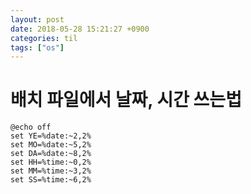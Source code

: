 ```yaml
---
layout: post
date: 2018-05-28 15:21:27 +0900
categories: til
tags: ["os"]
---
```


# 배치 파일에서 날짜, 시간 쓰는법

    @echo off
    set YE=%date:~2,2%
    set MO=%date:~5,2%
    set DA=%date:~8,2%
    set HH=%time:~0,2%
    set MM=%time:~3,2%
    set SS=%time:~6,2%
